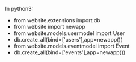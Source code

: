 In python3:
- from website.extensions import db
- from website import newapp
- from website.models.usermodel import User
- db.create_all(bind=['users'],app=newapp())
- from website.models.eventmodel import Event
- db.create_all(bind=['events'],app=newapp())